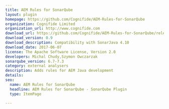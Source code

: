 ```yaml
---
title: AEM Rules for SonarQube
layout: plugin
homepage: https://github.com/Cognifide/AEM-Rules-for-SonarQube
organization: Cognifide Limited
organization_url: http://www.cognifide.com
download_url: https://github.com/Cognifide/AEM-Rules-for-SonarQube/releases/download/v0.9/aemrules-0.9.jar
download_version: 0.9
download_description: Compatibility with SonarJava 4.10
download_date: 2017-06-07
license: The Apache Software License, Version 2.0
developers: Michal Chudy,Szymon Owczarzak
sonarqube_version: 6.7-7.3
category: external analysers
description: Adds rules for AEM Java development
details: 
seo: 
  name: AEM Rules for SonarQube
  headline: AEM Rules for SonarQube - SonarQube Plugin
  type: ItemPage

---
```

